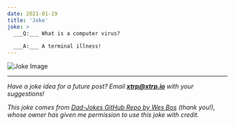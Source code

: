 ```yaml
---
date: 2021-01-19
title: 'Joke'
joke: >
  ___Q:___ What is a computer virus?
  
  ___A:___ A terminal illness!
---
```


![Joke Image](https://private.xtrp.io/projects/DailyDeveloperJokes/public_image_server/images/5e1258c4f0d26.png)

---
*Have a joke idea for a future post? Email **[xtrp@xtrp.io](mailto:xtrp@xtrp.io)** with your suggestions!*

*This joke comes from [Dad-Jokes GitHub Repo by Wes Bos](https://github.com/wesbos/dad-jokes) (thank you!), whose owner has given me permission to use this joke with credit.*

<!-- 
Joke text:
**Q:** What is a computer virus?

**A:** A terminal illness!
 -->


